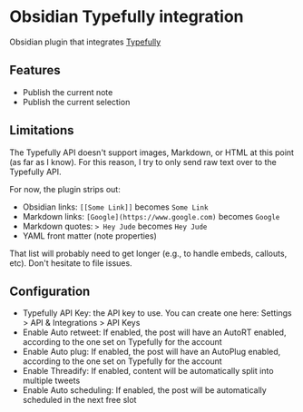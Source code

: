 # Obsidian Typefully integration

Obsidian plugin that integrates [Typefully](https://typefully.com/)

## Features

- Publish the current note
- Publish the current selection

## Limitations

The Typefully API doesn't support images, Markdown, or HTML at this point (as far as I know). For this reason, I try to only send raw text over to the Typefully API.

For now, the plugin strips out:

- Obsidian links: `[[Some Link]]` becomes `Some Link`
- Markdown links: `[Google](https://www.google.com)` becomes `Google`
- Markdown quotes: `> Hey Jude` becomes `Hey Jude`
- YAML front matter (note properties)

That list will probably need to get longer (e.g., to handle embeds, callouts, etc). Don't hesitate to file issues.

## Configuration

- Typefully API Key: the API key to use. You can create one here: Settings > API & Integrations > API Keys
- Enable Auto retweet: If enabled, the post will have an AutoRT enabled, according to the one set on Typefully for the account
- Enable Auto plug: If enabled, the post will have an AutoPlug enabled, according to the one set on Typefully for the account
- Enable Threadify: If enabled, content will be automatically split into multiple tweets
- Enable Auto scheduling: If enabled, the post will be automatically scheduled in the next free slot
